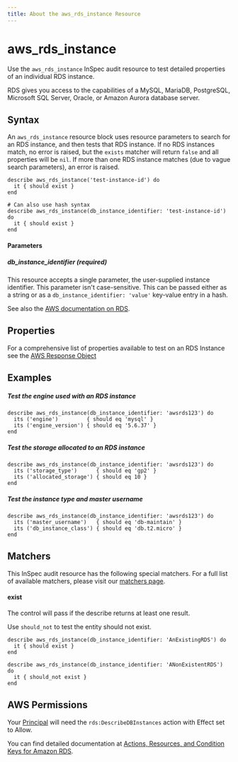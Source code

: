```yaml
---
title: About the aws_rds_instance Resource
---
```


# aws\_rds\_instance

Use the `aws_rds_instance` InSpec audit resource to test detailed properties of an individual RDS instance.

RDS gives you access to the capabilities of a MySQL, MariaDB, PostgreSQL, Microsoft SQL Server, Oracle, or Amazon Aurora database server.

## Syntax

An `aws_rds_instance` resource block uses resource parameters to search for an RDS instance, and then tests that RDS instance.  If no RDS instances match, no error is raised, but the `exists` matcher will return `false` and all properties will be `nil`.  If more than one RDS instance matches (due to vague search parameters), an error is raised.

    describe aws_rds_instance('test-instance-id') do
      it { should exist }
    end

    # Can also use hash syntax
    describe aws_rds_instance(db_instance_identifier: 'test-instance-id') do
      it { should exist }
    end
    
#### Parameters

##### db_instance_identifier _(required)_

This resource accepts a single parameter, the user-supplied instance identifier. This parameter isn't case-sensitive.
This can be passed either as a string or as a `db_instance_identifier: 'value'` key-value entry in a hash.

See also the [AWS documentation on RDS](https://docs.aws.amazon.com/AmazonRDS/latest/UserGuide/CHAP_GettingStarted.html).

## Properties

For a comprehensive list of properties available to test on an RDS Instance see the [AWS Response Object](https://docs.aws.amazon.com/sdk-for-ruby/v3/api/Aws/RDS/Types/DBInstance.html)

## Examples

##### Test the engine used with an RDS instance

    describe aws_rds_instance(db_instance_identifier: 'awsrds123') do
      its ('engine')         { should eq 'mysql' }
      its ('engine_version') { should eq '5.6.37' }
    end
    
##### Test the storage allocated to an RDS instance
    
    describe aws_rds_instance(db_instance_identifier: 'awsrds123') do
      its ('storage_type')      { should eq 'gp2' }
      its ('allocated_storage') { should eq 10 }
    end

##### Test the instance type and master username
    describe aws_rds_instance(db_instance_identifier: 'awsrds123') do
      its ('master_username')   { should eq 'db-maintain' }
      its ('db_instance_class') { should eq 'db.t2.micro' }
    end

## Matchers

This InSpec audit resource has the following special matchers. For a full list of available matchers, please visit our [matchers page](https://www.inspec.io/docs/reference/matchers/).

#### exist

The control will pass if the describe returns at least one result.

Use `should_not` to test the entity should not exist.

    describe aws_rds_instance(db_instance_identifier: 'AnExistingRDS') do
      it { should exist }
    end

    describe aws_rds_instance(db_instance_identifier: 'ANonExistentRDS') do
      it { should_not exist }
    end

## AWS Permissions

Your [Principal](https://docs.aws.amazon.com/IAM/latest/UserGuide/intro-structure.html#intro-structure-principal) will need the `rds:DescribeDBInstances` action with Effect set to Allow.

You can find detailed documentation at [Actions, Resources, and Condition Keys for Amazon RDS](https://docs.aws.amazon.com/IAM/latest/UserGuide/list_amazonrds.html).
